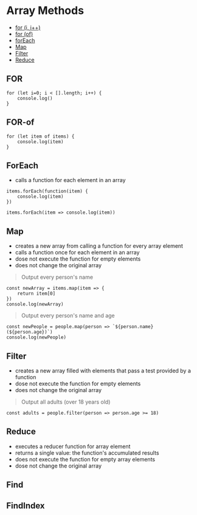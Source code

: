 # Array Methods

* [for (i, i++)](#for)
* [for (of)](#for-of)
* [forEach](#foreach)
* [Map](#map)
* [Filter](#filter)
* [Reduce](#reduce)

## FOR

```
for (let i=0; i < [].length; i++) {
    console.log()
}
```
## FOR-of

```
for (let item of items) {
    console.log(item)
}
```

## ForEach

* calls a function for each element in an array

```
items.forEach(function(item) {
    console.log(item)
})
```

```
items.forEach(item => console.log(item))
```

## Map

* creates a new array from calling a function for every array element
* calls a function once for each element in an array
* dose not execute the function for empty elements
* does not change the original array

> Output every person's name
```
const newArray = items.map(item => {
    return item[0]
})
console.log(newArray)
```

> Output every person's name and age
```
const newPeople = people.map(person => `${person.name} (${person.age})`)
console.log(newPeople)
```

## Filter

* creates a new array filled with elements that pass a test provided by a function
* dose not execute the function for empty elements
* does not change the original array

> Output all adults (over 18 years old)
```
const adults = people.filter(person => person.age >= 18)
```

## Reduce

* executes a reducer function for array element
* returns a single value: the function's accumulated results
* does not execute the function for empty array elements
* dose not change the original array

## Find

## FindIndex
